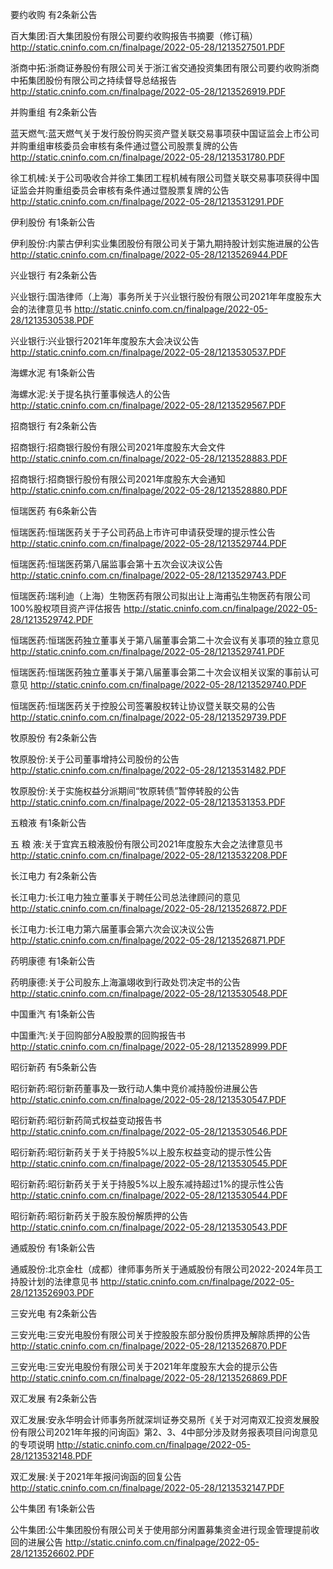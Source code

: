 要约收购 有2条新公告 

百大集团:百大集团股份有限公司要约收购报告书摘要（修订稿） http://static.cninfo.com.cn/finalpage/2022-05-28/1213527501.PDF 

浙商中拓:浙商证券股份有限公司关于浙江省交通投资集团有限公司要约收购浙商中拓集团股份有限公司之持续督导总结报告 http://static.cninfo.com.cn/finalpage/2022-05-28/1213526919.PDF 

并购重组 有2条新公告 

蓝天燃气:蓝天燃气关于发行股份购买资产暨关联交易事项获中国证监会上市公司并购重组审核委员会审核有条件通过暨公司股票复牌的公告 http://static.cninfo.com.cn/finalpage/2022-05-28/1213531780.PDF 

徐工机械:关于公司吸收合并徐工集团工程机械有限公司暨关联交易事项获得中国证监会并购重组委员会审核有条件通过暨股票复牌的公告 http://static.cninfo.com.cn/finalpage/2022-05-28/1213531291.PDF 

伊利股份 有1条新公告 

伊利股份:内蒙古伊利实业集团股份有限公司关于第九期持股计划实施进展的公告 http://static.cninfo.com.cn/finalpage/2022-05-28/1213526944.PDF 

兴业银行 有2条新公告 

兴业银行:国浩律师（上海）事务所关于兴业银行股份有限公司2021年年度股东大会的法律意见书 http://static.cninfo.com.cn/finalpage/2022-05-28/1213530538.PDF 

兴业银行:兴业银行2021年年度股东大会决议公告 http://static.cninfo.com.cn/finalpage/2022-05-28/1213530537.PDF 

海螺水泥 有1条新公告 

海螺水泥:关于提名执行董事候选人的公告 http://static.cninfo.com.cn/finalpage/2022-05-28/1213529567.PDF 

招商银行 有2条新公告 

招商银行:招商银行股份有限公司2021年度股东大会文件 http://static.cninfo.com.cn/finalpage/2022-05-28/1213528883.PDF 

招商银行:招商银行股份有限公司2021年度股东大会通知 http://static.cninfo.com.cn/finalpage/2022-05-28/1213528880.PDF 

恒瑞医药 有6条新公告 

恒瑞医药:恒瑞医药关于子公司药品上市许可申请获受理的提示性公告 http://static.cninfo.com.cn/finalpage/2022-05-28/1213529744.PDF 

恒瑞医药:恒瑞医药第八届监事会第十五次会议决议公告 http://static.cninfo.com.cn/finalpage/2022-05-28/1213529743.PDF 

恒瑞医药:瑞利迪（上海）生物医药有限公司拟出让上海甫弘生物医药有限公司100%股权项目资产评估报告 http://static.cninfo.com.cn/finalpage/2022-05-28/1213529742.PDF 

恒瑞医药:恒瑞医药独立董事关于第八届董事会第二十次会议有关事项的独立意见 http://static.cninfo.com.cn/finalpage/2022-05-28/1213529741.PDF 

恒瑞医药:恒瑞医药独立董事关于第八届董事会第二十次会议相关议案的事前认可意见 http://static.cninfo.com.cn/finalpage/2022-05-28/1213529740.PDF 

恒瑞医药:恒瑞医药关于控股公司签署股权转让协议暨关联交易的公告 http://static.cninfo.com.cn/finalpage/2022-05-28/1213529739.PDF 

牧原股份 有2条新公告 

牧原股份:关于公司董事增持公司股份的公告 http://static.cninfo.com.cn/finalpage/2022-05-28/1213531482.PDF 

牧原股份:关于实施权益分派期间“牧原转债”暂停转股的公告 http://static.cninfo.com.cn/finalpage/2022-05-28/1213531353.PDF 

五粮液 有1条新公告 

五 粮 液:关于宜宾五粮液股份有限公司2021年度股东大会之法律意见书 http://static.cninfo.com.cn/finalpage/2022-05-28/1213532208.PDF 

长江电力 有2条新公告 

长江电力:长江电力独立董事关于聘任公司总法律顾问的意见 http://static.cninfo.com.cn/finalpage/2022-05-28/1213526872.PDF 

长江电力:长江电力第六届董事会第六次会议决议公告 http://static.cninfo.com.cn/finalpage/2022-05-28/1213526871.PDF 

药明康德 有1条新公告 

药明康德:关于公司股东上海瀛翊收到行政处罚决定书的公告 http://static.cninfo.com.cn/finalpage/2022-05-28/1213530548.PDF 

中国重汽 有1条新公告 

中国重汽:关于回购部分A股股票的回购报告书 http://static.cninfo.com.cn/finalpage/2022-05-28/1213528999.PDF 

昭衍新药 有5条新公告 

昭衍新药:昭衍新药董事及一致行动人集中竞价减持股份进展公告 http://static.cninfo.com.cn/finalpage/2022-05-28/1213530547.PDF 

昭衍新药:昭衍新药简式权益变动报告书 http://static.cninfo.com.cn/finalpage/2022-05-28/1213530546.PDF 

昭衍新药:昭衍新药关于关于持股5%以上股东权益变动的提示性公告 http://static.cninfo.com.cn/finalpage/2022-05-28/1213530545.PDF 

昭衍新药:昭衍新药关于关于持股5%以上股东减持超过1%的提示性公告 http://static.cninfo.com.cn/finalpage/2022-05-28/1213530544.PDF 

昭衍新药:昭衍新药关于股东股份解质押的公告 http://static.cninfo.com.cn/finalpage/2022-05-28/1213530543.PDF 

通威股份 有1条新公告 

通威股份:北京金杜（成都）律师事务所关于通威股份有限公司2022-2024年员工持股计划的法律意见书 http://static.cninfo.com.cn/finalpage/2022-05-28/1213526903.PDF 

三安光电 有2条新公告 

三安光电:三安光电股份有限公司关于控股股东部分股份质押及解除质押的公告 http://static.cninfo.com.cn/finalpage/2022-05-28/1213526870.PDF 

三安光电:三安光电股份有限公司关于2021年年度股东大会的提示公告 http://static.cninfo.com.cn/finalpage/2022-05-28/1213526869.PDF 

双汇发展 有2条新公告 

双汇发展:安永华明会计师事务所就深圳证券交易所《关于对河南双汇投资发展股份有限公司2021年年报的问询函》第2、3、4中部分涉及财务报表项目问询意见的专项说明 http://static.cninfo.com.cn/finalpage/2022-05-28/1213532148.PDF 

双汇发展:关于2021年年报问询函的回复公告 http://static.cninfo.com.cn/finalpage/2022-05-28/1213532147.PDF 

公牛集团 有1条新公告 

公牛集团:公牛集团股份有限公司关于使用部分闲置募集资金进行现金管理提前收回的进展公告 http://static.cninfo.com.cn/finalpage/2022-05-28/1213526602.PDF 

